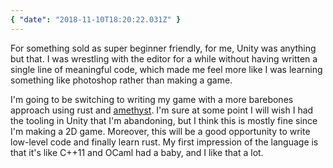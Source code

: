 ```yaml
---
{ "date": "2018-11-10T18:20:22.031Z" }
---
```


For something sold as super beginner friendly, for me, Unity was anything but
that. I was wrestling with the editor for a while without having written a
single line of meaningful code, which made me feel more like I was learning
something like photoshop rather than making a game.

I'm going to be switching to writing my game with a more barebones approach
using rust and [amethyst](https://www.amethyst.rs/). I'm sure at some point I
will wish I had the tooling in Unity that I'm abandoning, but I think this is
mostly fine since I'm making a 2D game. Moreover, this will be a good
opportunity to write low-level code and finally learn rust. My first impression
of the language is that it's like C++11 and OCaml had a baby, and I like that a
lot.
